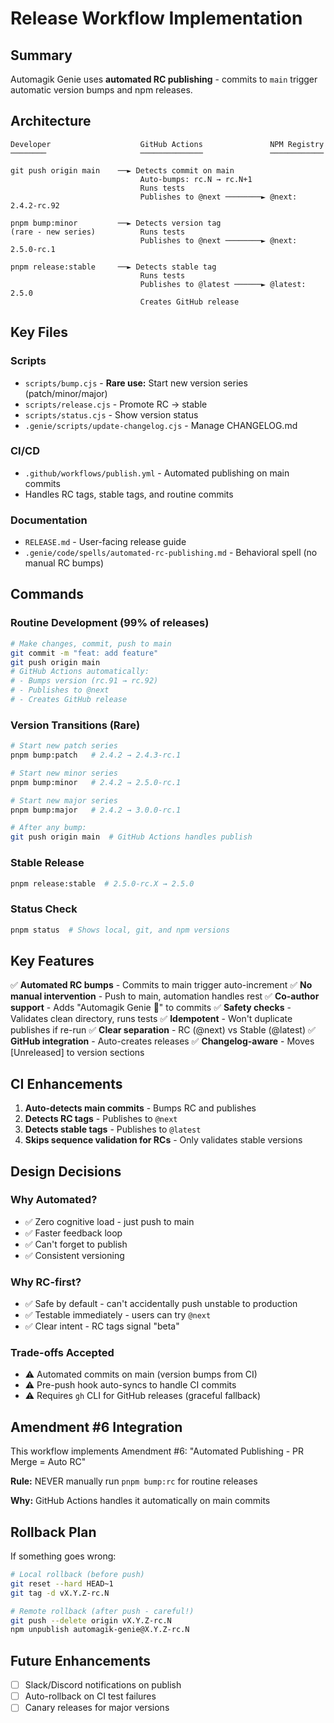 # Release Workflow Implementation

## Summary

Automagik Genie uses **automated RC publishing** - commits to `main` trigger automatic version bumps and npm releases.

## Architecture

```
Developer                    GitHub Actions               NPM Registry
────────                     ──────────────               ────────────

git push origin main    ──► Detects commit on main
                             Auto-bumps: rc.N → rc.N+1
                             Runs tests
                             Publishes to @next ────────► @next: 2.4.2-rc.92

pnpm bump:minor         ──► Detects version tag
(rare - new series)          Runs tests
                             Publishes to @next ────────► @next: 2.5.0-rc.1

pnpm release:stable     ──► Detects stable tag
                             Runs tests
                             Publishes to @latest ──────► @latest: 2.5.0
                             Creates GitHub release
```

## Key Files

### Scripts
- `scripts/bump.cjs` - **Rare use:** Start new version series (patch/minor/major)
- `scripts/release.cjs` - Promote RC → stable
- `scripts/status.cjs` - Show version status
- `.genie/scripts/update-changelog.cjs` - Manage CHANGELOG.md

### CI/CD
- `.github/workflows/publish.yml` - Automated publishing on main commits
- Handles RC tags, stable tags, and routine commits

### Documentation
- `RELEASE.md` - User-facing release guide
- `.genie/code/spells/automated-rc-publishing.md` - Behavioral spell (no manual RC bumps)

## Commands

### Routine Development (99% of releases)
```bash
# Make changes, commit, push to main
git commit -m "feat: add feature"
git push origin main
# GitHub Actions automatically:
# - Bumps version (rc.91 → rc.92)
# - Publishes to @next
# - Creates GitHub release
```

### Version Transitions (Rare)
```bash
# Start new patch series
pnpm bump:patch   # 2.4.2 → 2.4.3-rc.1

# Start new minor series
pnpm bump:minor   # 2.4.2 → 2.5.0-rc.1

# Start new major series
pnpm bump:major   # 2.4.2 → 3.0.0-rc.1

# After any bump:
git push origin main  # GitHub Actions handles publish
```

### Stable Release
```bash
pnpm release:stable  # 2.5.0-rc.X → 2.5.0
```

### Status Check
```bash
pnpm status  # Shows local, git, and npm versions
```

## Key Features

✅ **Automated RC bumps** - Commits to main trigger auto-increment
✅ **No manual intervention** - Push to main, automation handles rest
✅ **Co-author support** - Adds "Automagik Genie 🧞" to commits
✅ **Safety checks** - Validates clean directory, runs tests
✅ **Idempotent** - Won't duplicate publishes if re-run
✅ **Clear separation** - RC (@next) vs Stable (@latest)
✅ **GitHub integration** - Auto-creates releases
✅ **Changelog-aware** - Moves [Unreleased] to version sections

## CI Enhancements

1. **Auto-detects main commits** - Bumps RC and publishes
2. **Detects RC tags** - Publishes to `@next`
3. **Detects stable tags** - Publishes to `@latest`
4. **Skips sequence validation for RCs** - Only validates stable versions

## Design Decisions

### Why Automated?
- ✅ Zero cognitive load - just push to main
- ✅ Faster feedback loop
- ✅ Can't forget to publish
- ✅ Consistent versioning

### Why RC-first?
- ✅ Safe by default - can't accidentally push unstable to production
- ✅ Testable immediately - users can try `@next`
- ✅ Clear intent - RC tags signal "beta"

### Trade-offs Accepted
- ⚠️ Automated commits on main (version bumps from CI)
- ⚠️ Pre-push hook auto-syncs to handle CI commits
- ⚠️ Requires `gh` CLI for GitHub releases (graceful fallback)

## Amendment #6 Integration

This workflow implements Amendment #6: "Automated Publishing - PR Merge = Auto RC"

**Rule:** NEVER manually run `pnpm bump:rc` for routine releases

**Why:** GitHub Actions handles it automatically on main commits

## Rollback Plan

If something goes wrong:

```bash
# Local rollback (before push)
git reset --hard HEAD~1
git tag -d vX.Y.Z-rc.N

# Remote rollback (after push - careful!)
git push --delete origin vX.Y.Z-rc.N
npm unpublish automagik-genie@X.Y.Z-rc.N
```

## Future Enhancements

- [ ] Slack/Discord notifications on publish
- [ ] Auto-rollback on CI test failures
- [ ] Canary releases for major versions
